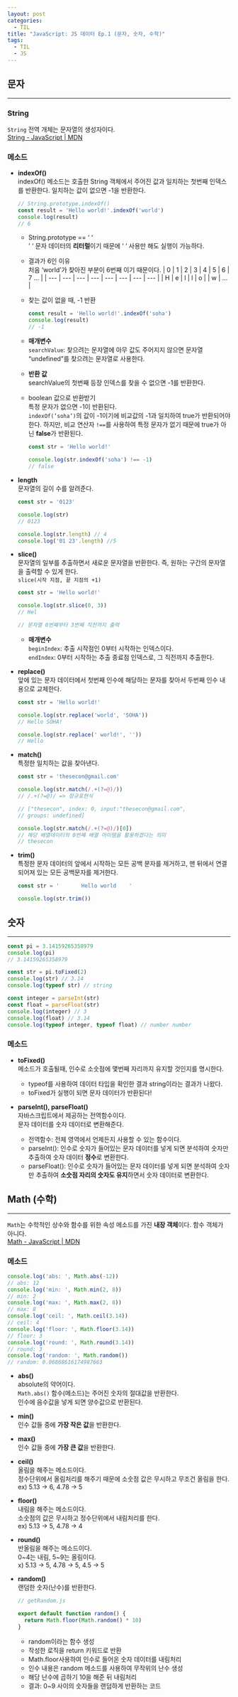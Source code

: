 ```yaml
---
layout: post
categories:
  - TIL
title: "JavaScript: JS 데이터 Ep.1 (문자, 숫자, 수학)"
tags:
  - TIL
  - JS
---
```


## __문자__
---
### __String__  
`String` 전역 개체는 문자열의 생성자이다.  
[String - JavaScript | MDN](https://developer.mozilla.org/ko/docs/Web/JavaScript/Reference/Global_Objects/String)
    
### __메소드__

- **indexOf()**  
  indexOf() 메소드는 호출한 String 객체에서 주어진 값과 일치하는 첫번째 인덱스를 반환한다. 일치하는 값이 없으면 -1을 반환한다.
  ```js
  // String.prototype.indexOf()
  const result = 'Hello world!'.indexOf('world')
  console.log(result)
  // 6
  ```

  - String.prototype == ‘ ‘  
  ’ ‘ 문자 데이터의 **리터럴**이기 때문에 ‘ ‘ 사용만 해도 실행이 가능하다.

  - 결과가 6인 이유  
  처음 ‘world’가 찾아진 부분이 6번째 이기 때문이다.
    | 0 | 1 | 2 | 3 | 4 | 5 | 6 | 7 … |
    | --- | --- | --- | --- | --- | --- | --- | --- |
    | H | e | l | l | o |  | w | … |

  - 찾는 값이 없을 때, -1 반환
    ```js
    const result = 'Hello world!'.indexOf('soha')
    console.log(result)
    // -1
    ```
          
  - **매개변수**  
    `searchValue`: 찾으려는 문자열에 아무 값도 주어지지 않으면 문자열 “undefined”를 찾으려는 문자열로 사용한다.

  - **반환 값**  
  searchValue의 첫번째 등장 인덱스를 찾을 수 없으면 -1를 반환한다. 

  - boolean 값으로 반환받기  
  특정 문자가 없으면 -1이 반환된다.   
  `indexOf(’soha’)`의 값이 -1이기에 비교값의 -1과 일치하여 true가 반환되어야 한다. 하지만, 비교 연산자 `!==`를 사용하여 특정 문자가 없기 때문에 true가 아닌 **false**가 반환된다.
    ```js
    const str = 'Hello world!'
    
    console.log(str.indexOf('soha') !== -1)
    // false
    ```
    
- **length**  
  문자열의 길이 수를 알려준다.
  ```js
  const str = '0123'
  
  console.log(str)
  // 0123
  
  console.log(str.length) // 4
  console.log('01 23'.length) //5
  ```
    
- **slice()**  
  문자열의 일부를 추출하면서 새로운 문자열을 반환한다. 즉, 원하는 구간의 문자열을 출력할 수 있게 한다.  
    `slice(시작 지점, 끝 지점의 +1)`
    
  ```js
  const str = 'Hello world!'
  
  console.log(str.slice(0, 3))
  // Hel
  
  // 문자열 0번째부터 3번째 직전까지 출력
  ```
    
    - **매개변수**  
    `beginIndex`: 추출 시작점인 0부터 시작하는 인덱스이다.  
    `endIndex`: 0부터 시작하는 추출 종료점 인덱스로, 그 직전까지 추출한다.

- **replace()**  
  앞에 있는 문자 데이터에서 첫번째 인수에 해당하는 문자를 찾아서 두번째 인수 내용으로 교체한다.
    
  ```js
  const str = 'Hello world!'
  
  console.log(str.replace('world', 'SOHA'))
  // Hello SOHA!
  
  console.log(str.replace(' world!', ''))
  // Hello
  ```
    
- **match()**  
  특정한 일치하는 값을 찾아낸다.
    
  ```js
  const str = 'thesecon@gmail.com'
  
  console.log(str.match(/.+(?=@)/))
  // /.+(?=@)/ => 정규표현식
  
  // ["thesecon", index: 0, input:"thesecon@gmail.com",
  // groups: undefined]
  
  console.log(str.match(/.+(?=@)/)[0])
  // 해당 배열데이터의 0번째 배열 아이템을 활용하겠다는 의미
  // thesecon
  ```
    
- **trim()**  
  특정한 문자 데이터의 앞에서 시작하는 모든 공백 문자를 제거하고, 맨 뒤에서 연결되어져 있는 모든 공백문자를 제거한다.
    
  ```js
  const str = '       Hello world    '
  
  console.log(str.trim())
  ```

## __숫자__
---

```js
const pi = 3.14159265358979
console.log(pi)
// 3.14159265358979

const str = pi.toFixed(2)
console.log(str) // 3.14
console.log(typeof str) // string

const integer = parseInt(str)
const float = parseFloat(str)
console.log(integer) // 3
console.log(float) // 3.14
console.log(typeof integer, typeof float) // number number
```

### __메소드__

- **toFixed()**  
  메소드가 호출될때, 인수로 소숫점에 몇번째 자리까지 유지할 것인지를 명시한다. 
  - typeof를 사용하여 데이터 타입을 확인한 결과 string이라는 결과가 나왔다.
  - toFixed가 실행이 되면 문자 데이터가 반환된다!

- **parseInt(), parseFloat()**  
    자바스크립트에서 제공하는 전역함수이다.   
    문자 데이터를 숫자 데이터로 변환해준다.
    - 전역함수: 전체 영역에서 언제든지 사용할 수 있는 함수이다.
    - parseInt(): 인수로 숫자가 들어있는 문자 데이터를 넣게 되면 분석하여 숫자만 추출하여 숫자 데이터 **정수**로 변환한다.
    - parseFloat(): 인수로 숫자가 들어있는 문자 데이터를 넣게 되면 분석하여 숫자만 추출하여 **소숫점 자리의 숫자도 유지**하면서 숫자 데이터로 변환한다.

## __Math (수학)__
---
`Math`는 수학적인 상수와 함수를 위한 속성 메소드를 가진 **내장 객체**이다. 함수 객체가 아니다.  
[Math - JavaScript | MDN](https://developer.mozilla.org/ko/docs/Web/JavaScript/Reference/Global_Objects/Math)

### __메소드__

```js
console.log('abs: ', Math.abs(-12))
// abs: 12
console.log('min: ', Math.min(2, 8))
// min: 2
console.log('max: ', Math.max(2, 8))
// max: 8
console.log('ceil: ', Math.ceil(3.14))
// ceil: 4
console.log('floor: ', Math.floor(3.14))
// floor: 3
console.log('round: ', Math.round(3.14))
// round: 3
console.log('random: ', Math.random())
// random: 0.06868616174987663
```

- **abs()**  
  absolute의 약어이다.  
  `Math.abs()` 함수(메소드)는 주어진 숫자의 절대값을 반환한다.   
  인수에 음수값을 넣게 되면 양수값으로 반환된다.  
    
- **min()**  
  인수 값들 중에 **가장 작은 값**을 반환한다.
    
- **max()**  
  인수 값들 중에 **가장 큰 값**을 반환한다.
    
- **ceil()**  
  올림을 해주는 메소드이다.  
  정수단위에서 올림처리를 해주기 때문에 소숫점 값은 무시하고 무조건 올림을 한다.  
  ex) 5.13 → 6, 4.78 → 5  
    
- **floor()**  
  내림을 해주는 메소드이다.  
  소숫점의 값은 무시하고 정수단위에서 내림처리를 한다.  
  ex) 5.13 → 5, 4.78 → 4  
    
- **round()**  
  반올림을 해주는 메소드이다.  
  0~4는 내림, 5~9는 올림이다.  
    x) 5.13 → 5, 4.78 → 5, 4.5 → 5  
    
- **random()**  
  랜덤한 숫자(난수)를 반환한다.
  ```js
  // getRandom.js
  
  export default function random() {
    return Math.floor(Math.random() * 10)
  }
  ```
  - random이라는 함수 생성
  - 작성한 로직을 return 키워드로 반환
  - Math.floor사용하여 인수로 들어온 숫자 데이터를 내림처리
  - 인수 내용은 random 메소드를 사용하여 무작위의 난수 생성
  - 해당 난수에 곱하기 10을 해준 뒤 내림처리
  - 결과: 0~9 사이의 숫자들을 랜덤하게 반환하는 코드